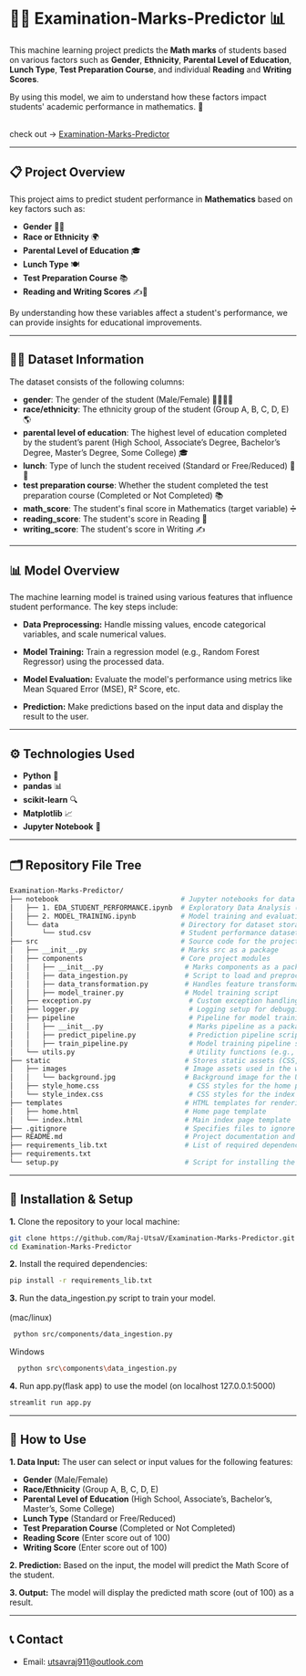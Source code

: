 # 🧑‍🎓 Examination-Marks-Predictor 📊

This machine learning project predicts the **Math marks** of students based on various factors such as **Gender**, **Ethnicity**, **Parental Level of Education**, **Lunch Type**, **Test Preparation Course**, and individual **Reading** and **Writing Scores**. 

By using this model, we aim to understand how these factors impact students' academic performance in mathematics. 🎯

<br>check out -> [Examination-Marks-Predictor](https://examination-marks-predictor.onrender.com)<br>

---

## 📋 Project Overview

This project aims to predict student performance in **Mathematics** based on key factors such as:

- **Gender** 👦👧
- **Race or Ethnicity** 🌍
- **Parental Level of Education** 🎓
- **Lunch Type** 🍽️
- **Test Preparation Course** 📚
- **Reading and Writing Scores** ✍️📖

By understanding how these variables affect a student's performance, we can provide insights for educational improvements.

---

## 🧑‍💻 Dataset Information

The dataset consists of the following columns:

- **gender**: The gender of the student (Male/Female) 👨‍🎓👩‍🎓
- **race/ethnicity**: The ethnicity group of the student (Group A, B, C, D, E) 🌎
- **parental level of education**: The highest level of education completed by the student’s parent (High School, Associate’s Degree, Bachelor’s Degree, Master’s Degree, Some College) 🎓
- **lunch**: Type of lunch the student received (Standard or Free/Reduced) 🍔🥗
- **test preparation course**: Whether the student completed the test preparation course (Completed or Not Completed) 📚
- **math_score**: The student's final score in Mathematics (target variable) ➗
- **reading_score**: The student's score in Reading 📖
- **writing_score**: The student's score in Writing ✍️

---


## 📊 Model Overview

The machine learning model is trained using various features that influence student performance. The key steps include:

- **Data Preprocessing:** Handle missing values, encode categorical variables, and scale numerical values.

- **Model Training:** Train a regression model (e.g., Random Forest Regressor) using the processed data.

- **Model Evaluation:** Evaluate the model's performance using metrics like Mean Squared Error (MSE), R² Score, etc.

- **Prediction:** Make predictions based on the input data and display the result to the user.

---

## ⚙️ Technologies Used

- **Python** 🐍
- **pandas** 📊
- **scikit-learn** 🔍
- **Matplotlib** 📈
- **Jupyter Notebook** 📝

---

## 🗂️ Repository File Tree

```bash
Examination-Marks-Predictor/
├── notebook                              # Jupyter notebooks for data exploration & model training
│   ├── 1. EDA_STUDENT_PERFORMANCE.ipynb  # Exploratory Data Analysis (EDA) notebook
│   ├── 2. MODEL_TRAINING.ipynb           # Model training and evaluation notebook
│   └── data                              # Directory for dataset storage
│       └── stud.csv                      # Student performance dataset
├── src                                   # Source code for the project
│   ├── __init__.py                       # Marks src as a package
│   ├── components                        # Core project modules
│   │   ├── __init__.py                    # Marks components as a package
│   │   ├── data_ingestion.py              # Script to load and preprocess data
│   │   ├── data_transformation.py         # Handles feature transformation & scaling
│   │   ├── model_trainer.py               # Model training script
│   ├── exception.py                        # Custom exception handling
│   ├── logger.py                           # Logging setup for debugging & tracking
│   ├── pipeline                            # Pipeline for model training & prediction
│   │   ├── __init__.py                     # Marks pipeline as a package
│   │   ├── predict_pipeline.py             # Prediction pipeline script
│   │   ├── train_pipeline.py               # Model training pipeline script
│   └── utils.py                            # Utility functions (e.g., data processing, evaluation)
├── static                                 # Stores static assets (CSS, images)
│   ├── images                             # Image assets used in the web app
│   │   └── background.jpg                 # Background image for the UI (optimize for performance)
│   ├── style_home.css                      # CSS styles for the home page
│   └── style_index.css                     # CSS styles for the index page (consider merging common styles)
├── templates                              # HTML templates for rendering web pages
│   ├── home.html                          # Home page template
│   └── index.html                         # Main index page template
├── .gitignore                             # Specifies files to ignore in version control
├── README.md                              # Project documentation and setup guide
├── requirements_lib.txt                   # List of required dependencies
├── requirements.txt                       
└── setup.py                               # Script for installing the package


```

---

## 🔧 Installation & Setup

**1.** Clone the repository to your local machine:

   ```bash
   git clone https://github.com/Raj-UtsaV/Examination-Marks-Predictor.git
   cd Examination-Marks-Predictor
   ```

**2.** Install the required dependencies:

   ```bash
   pip install -r requirements_lib.txt
   ```

**3.** Run the data_ingestion.py script to train your model.<br><br>
  (mac/linux)<br>
   ```bash
    python src/components/data_ingestion.py
   ```
  Windows<br>
  ```bash
    python src\components\data_ingestion.py
  ```
**4.** Run app.py(flask app) to use the model (on localhost 127.0.0.1:5000)
```bash
streamlit run app.py
```

---

## 🚀 How to Use

**1. Data Input:** The user can select or input values for the following features:

- **Gender** (Male/Female)
- **Race/Ethnicity** (Group A, B, C, D, E)
- **Parental Level of Education** (High School, Associate’s, Bachelor’s, Master’s, Some College)
- **Lunch Type** (Standard or Free/Reduced)
- **Test Preparation Course** (Completed or Not Completed)
- **Reading Score** (Enter score out of 100)
- **Writing Score** (Enter score out of 100)

**2. Prediction:** Based on the input, the model will predict the Math  Score of the student.

**3. Output:** The model will display the predicted math score (out of 100) as a result.

---

## 📞 Contact

- Email: [utsavraj911@outlook.com](utsavraj911@outlook.com)






